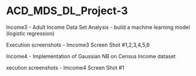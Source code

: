# ACD_MDS_DL_Project-3

Income3 - Adult Income Data Set Analysis - build a machine learning model (logistic regression)

Execution screenshots - Imcome3 Screen Shot #1,2,3,4,5,6 

Income4 - Implementation of Gaussian NB on Census Income dataset

xecution screenshots - Imcome4 Screen Shot #1

